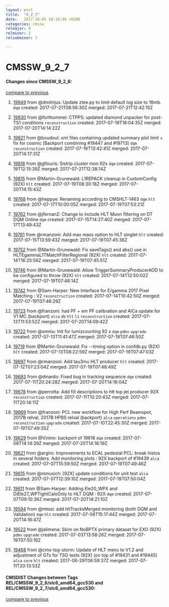 ```yaml
---
layout: post
title:  "9_2_7"
date:   2017-10-05 18:16:46 +0200
categories: cmssw
relmajor: 9
relminor: 2
relsubminor: 7

---
```


# CMSSW_9_2_7
#### Changes since CMSSW_9_2_6:
[compare to previous](https://github.com/cms-sw/cmssw/compare/CMSSW_9_2_6...CMSSW_9_2_7)



1. [19849](http://github.com/cms-sw/cmssw/pull/19849)  from @dmitrijus: Update ztee.py to limit default log size to 16mb. `dqm`  created: 2017-07-21T08:56:30Z merged: 2017-07-21T12:42:15Z

1. [19830](http://github.com/cms-sw/cmssw/pull/19830)  from @forthommel: CTPPS: updated diamond unpacker for post-TS1 conditions `reconstruction`  created: 2017-07-19T18:04:35Z merged: 2017-07-20T14:14:22Z

1. [19821](http://github.com/cms-sw/cmssw/pull/19821)  from @boudoul: xml files containing updated summary plot limit + fix for cosmic [Backport combining #19447 and #19713]  `dqm`  `reconstruction`  created: 2017-07-19T13:42:41Z merged: 2017-07-20T14:17:31Z

1. [19818](http://github.com/cms-sw/cmssw/pull/19818)  from @gflouris: Sistrip cluster mon 92x `dqm`  created: 2017-07-19T12:15:39Z merged: 2017-07-21T12:38:14Z

1. [19815](http://github.com/cms-sw/cmssw/pull/19815)  from @Martin-Grunewald: L1REPACK cleanup in CustomConfig (92X) `hlt`  created: 2017-07-19T08:30:18Z merged: 2017-07-20T14:15:43Z

1. [19768](http://github.com/cms-sw/cmssw/pull/19768)  from @heppye: Renaming according to CMSHLT-1463 `dqm`  `hlt`  created: 2017-07-17T10:00:05Z merged: 2017-07-19T07:53:21Z

1. [19762](http://github.com/cms-sw/cmssw/pull/19762)  from @jfernan2: Change to include HLT Muon filtering on DT DQM Online `dqm`  created: 2017-07-15T14:27:40Z merged: 2017-07-17T13:49:43Z

1. [19761](http://github.com/cms-sw/cmssw/pull/19761)  from @rmanzoni: Add max mass option to HLT singlet `hlt`  created: 2017-07-15T13:59:43Z merged: 2017-07-19T07:45:36Z

1. [19752](http://github.com/cms-sw/cmssw/pull/19752)  from @Martin-Grunewald: Fix saveTags() and abs() use in HLTEgammaL1TMatchFilterRegional (92X) `hlt`  created: 2017-07-14T16:25:56Z merged: 2017-07-19T07:45:51Z

1. [19746](http://github.com/cms-sw/cmssw/pull/19746)  from @Martin-Grunewald: Allow TriggerSummaryProducerAOD to be configured to throw (92X) `hlt`  created: 2017-07-14T12:50:02Z merged: 2017-07-19T07:46:14Z

1. [19742](http://github.com/cms-sw/cmssw/pull/19742)  from @Sam-Harper: New Interface for E/gamma 2017 Pixel Matching : V2 `reconstruction`  created: 2017-07-14T10:42:50Z merged: 2017-07-19T07:46:29Z

1. [19723](http://github.com/cms-sw/cmssw/pull/19723)  from @franzoni: had PF + em PF calibration and AlCa update for V1 MC (backport) `alca`  `db`  `hlt`  `l1`  `reconstruction`  created: 2017-07-13T11:53:52Z merged: 2017-07-20T14:09:42Z

1. [19722](http://github.com/cms-sw/cmssw/pull/19722)  from @xmniu: Init for lumizcounting 92 x `dqm`  `pdmv`  `upgrade`  created: 2017-07-13T11:41:47Z merged: 2017-07-19T07:46:50Z

1. [19719](http://github.com/cms-sw/cmssw/pull/19719)  from @Martin-Grunewald: Fix --timing option in confdb.py (92X) `hlt`  created: 2017-07-13T08:22:59Z merged: 2017-07-19T07:47:03Z

1. [19697](http://github.com/cms-sw/cmssw/pull/19697)  from @rmanzoni: Add tau3mu HLT producer `hlt`  created: 2017-07-12T07:23:04Z merged: 2017-07-19T07:48:49Z

1. [19693](http://github.com/cms-sw/cmssw/pull/19693)  from @dinardo: Fixed bug in tracking sequence `dqm`  created: 2017-07-11T20:24:28Z merged: 2017-07-20T14:16:04Z

1. [19678](http://github.com/cms-sw/cmssw/pull/19678)  from @perrotta: Add fill descriptions to htt top jet producer 92X `reconstruction`  created: 2017-07-11T10:20:43Z merged: 2017-07-11T20:14:11Z

1. [19669](http://github.com/cms-sw/cmssw/pull/19669)  from @franzoni: PCL new workflow for High Perf Beamspot, 2017B relval, 2017B HPBS relval (backport) `alca`  `operations`  `pdmv`  `reconstruction`  `upgrade`  created: 2017-07-10T22:45:30Z merged: 2017-07-19T07:49:35Z

1. [19629](http://github.com/cms-sw/cmssw/pull/19629)  from @VinInn: backport of 19618 `dqm`  created: 2017-07-08T14:14:39Z merged: 2017-07-20T14:16:19Z

1. [19621](http://github.com/cms-sw/cmssw/pull/19621)  from @argiro: Improvements to ECAL pedestal PCL: break histos in several folders. Add monitoring plots  : 92X backport of #19439  `alca`  created: 2017-07-07T15:59:50Z merged: 2017-07-19T07:49:46Z

1. [19615](http://github.com/cms-sw/cmssw/pull/19615)  from @mmusich: [92X] update conditions for unit test `alca`  created: 2017-07-07T12:39:10Z merged: 2017-07-19T07:50:04Z

1. [19611](http://github.com/cms-sw/cmssw/pull/19611)  from @Sam-Harper:  Adding Ele20_WPX and DiEle27_WPTightCaloOnly to HLT DQM : 92X  `dqm`  created: 2017-07-07T09:10:36Z merged: 2017-07-20T14:21:10Z

1. [19594](http://github.com/cms-sw/cmssw/pull/19594)  from @mtosi: add hltTracksMerged monitoring (both DQM and Validation) `dqm`  `hlt`  created: 2017-07-06T15:17:44Z merged: 2017-07-20T14:16:47Z

1. [19522](http://github.com/cms-sw/cmssw/pull/19522)  from @jalimena: Skim on NoBPTX primary dataset for EXO (92X) `pdmv`  `upgrade`  created: 2017-07-03T13:58:26Z merged: 2017-07-19T07:50:16Z

1. [19468](http://github.com/cms-sw/cmssw/pull/19468)  from @cms-tsg-storm: Update of HLT menu to V1.2 and adjustment of GTs for TSG tests (92X) (on top of #19431 and #19445) `alca`  `core`  `hlt`  created: 2017-06-29T06:59:37Z merged: 2017-07-11T20:13:53Z

#### CMSDIST Changes between Tags REL/CMSSW_9_2_6/slc6_amd64_gcc530 and REL/CMSSW_9_2_7/slc6_amd64_gcc530:
[compare to previous](https://github.com/cms-sw/cmsdist/compare/REL/CMSSW_9_2_6/slc6_amd64_gcc530...REL/CMSSW_9_2_7/slc6_amd64_gcc530)


